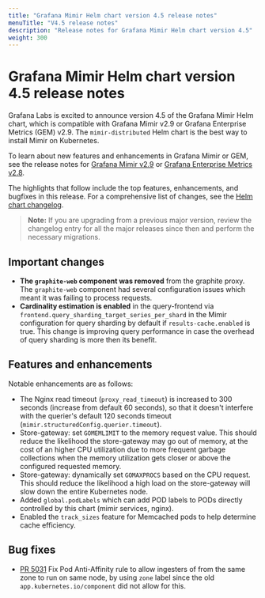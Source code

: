 ```yaml
---
title: "Grafana Mimir Helm chart version 4.5 release notes"
menuTitle: "V4.5 release notes"
description: "Release notes for Grafana Mimir Helm chart version 4.5"
weight: 300
---
```


# Grafana Mimir Helm chart version 4.5 release notes

Grafana Labs is excited to announce version 4.5 of the Grafana Mimir Helm chart, which is compatible with Grafana Mimir v2.9 or Grafana Enterprise Metrics (GEM) v2.9. The `mimir-distributed` Helm chart is the best way to install Mimir on Kubernetes.

To learn about new features and enhancements in Grafana Mimir or GEM, see the release notes for [Grafana Mimir v2.9](/docs/mimir/v2.9.x/release-notes/v2.9/) or [Grafana Enterprise Metrics v2.8](/docs/enterprise-metrics/v2.9.x/release-notes/v2-9/).

The highlights that follow include the top features, enhancements, and bugfixes in this release. For a comprehensive list of changes, see the [Helm chart changelog](https://github.com/grafana/mimir/tree/main/operations/helm/charts/mimir-distributed/CHANGELOG.md).

> **Note:** If you are upgrading from a previous major version, review the changelog entry for all the major releases since then and perform the necessary migrations.

## Important changes

- **The `graphite-web` component was removed** from the graphite proxy. The `graphite-web` component had several configuration issues which meant it was failing to process requests.
- **Cardinality estimation is enabled** in the query-frontend via `frontend.query_sharding_target_series_per_shard` in the Mimir configuration for query sharding by default if `results-cache.enabled` is true. This change is improving query performance in case the overhead of query sharding is more then its benefit.

## Features and enhancements

Notable enhancements are as follows:

- The Nginx read timeout (`proxy_read_timeout`) is increased to 300 seconds (increase from default 60 seconds), so that it doesn't interfere with the querier's default 120 seconds timeout (`mimir.structuredConfig.querier.timeout`).
- Store-gateway: set `GOMEMLIMIT` to the memory request value. This should reduce the likelihood the store-gateway may go out of memory, at the cost of an higher CPU utilization due to more frequent garbage collections when the memory utilization gets closer or above the configured requested memory.
- Store-gateway: dynamically set `GOMAXPROCS` based on the CPU request. This should reduce the likelihood a high load on the store-gateway will slow down the entire Kubernetes node.
- Added `global.podLabels` which can add POD labels to PODs directly controlled by this chart (mimir services, nginx).
- Enabled the `track_sizes` feature for Memcached pods to help determine cache efficiency.

## Bug fixes

- [PR 5031](https://github.com/grafana/mimir/pull/5031) Fix Pod Anti-Affinity rule to allow ingesters of from the same zone to run on same node, by using `zone` label since the old `app.kubernetes.io/component` did not allow for this.
